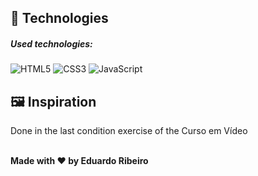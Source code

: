 <h2>🧪 Technologies</h2>
<h5>Used technologies:</h5>
<div style="display: inline_block">
<img src="https://img.shields.io/badge/html5-%23E34F26.svg?style=for-the-badge&logo=html5&logoColor=white" alt="HTML5">
<img src="https://img.shields.io/badge/css3-%231572B6.svg?style=for-the-badge&logo=css3&logoColor=white" alt="CSS3">
<img src="https://img.shields.io/badge/javascript-%23323330.svg?style=for-the-badge&logo=javascript&logoColor=%23F7DF1E" alt="JavaScript">
<div/>

<h2>🖼️ Inspiration</h2>
Done in the last condition exercise of the Curso em Vídeo 
<br> <br>
<p><strong>Made with ❤️ by Eduardo Ribeiro<strong></p>
